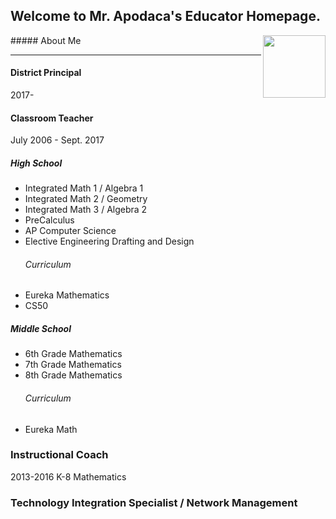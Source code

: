 ## Welcome to Mr. Apodaca's Educator Homepage.

<img align="right" width="100" height="100" src="https://s3-us-west-2.amazonaws.com/sportshub2-uploads-prod/files/sites/1590/2018/02/09154950/logo_outline.png">
##### About Me


---

#### District Principal
2017-

#### Classroom Teacher
July 2006 - Sept. 2017
##### High School
- Integrated Math 1 / Algebra 1
- Integrated Math 2 / Geometry
- Integrated Math 3 / Algebra 2
- PreCalculus
- AP Computer Science
- Elective Engineering Drafting and Design
  ###### Curriculum
* Eureka Mathematics
* CS50

##### Middle School
* 6th Grade Mathematics
* 7th Grade Mathematics
* 8th Grade Mathematics
  ###### Curriculum
* Eureka Math

### Instructional Coach
2013-2016
K-8 Mathematics

### Technology Integration Specialist / Network Management
